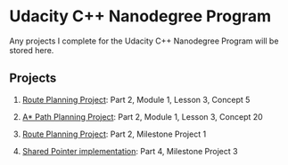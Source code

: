 # Udacity C++ Nanodegree Program
Any projects I complete for the Udacity C++ Nanodegree Program will be stored here.

## Projects
1. [Route Planning Project](./BFS_path_finding/README.md): Part 2, Module 1, Lesson 3, Concept 5

2. [A* Path Planning Project](./path_finder_using_A_star/README.md): Part 2, Module 1, Lesson 3, Concept 20

3. [Route Planning Project](./CppND-Route-Planning-Project/readme.md): Part 2, Milestone Project 1

4. [Shared Pointer implementation](./CppND-Garbage-Collector/README.md): Part 4, Milestone Project 3